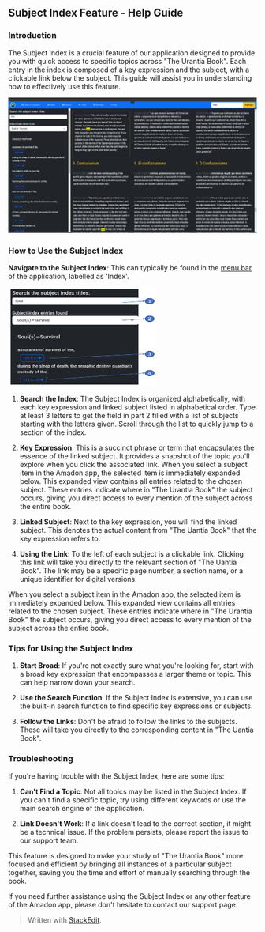 ## Subject Index Feature - Help Guide

### Introduction

The Subject Index is a crucial feature of our application designed to provide you with quick access to specific topics across "The Urantia Book". Each entry in the index is composed of a key expression and the subject, with a clickable link below the subject. This guide will assist you in understanding how to effectively use this feature.

![The subjec index](images/Index.png)

### How to Use the Subject Index

**Navigate to the Subject Index**: This can typically be found in the [menu bar](menubar.md) of the application, labelled as 'Index'.

<img src="images/Index01.png" alt="Index contents" width="300" height="200" />

  
1.  **Search the Index**: The Subject Index is organized alphabetically, with each key expression and linked subject listed in alphabetical order. Type at least 3 letters to get the field in part 2 filled with a list of subjects starting with the letters given. Scroll through the list to quickly jump to a section of the index.
    
2.  **Key Expression**: This is a succinct phrase or term that encapsulates the essence of the linked subject. It provides a snapshot of the topic you'll explore when you click the associated link. When you select a subject item in the Amadon app, the selected item is immediately expanded below. This expanded view contains all entries related to the chosen subject. These entries indicate where in "The Urantia Book" the subject occurs, giving you direct access to every mention of the subject across the entire book.
    
3.  **Linked Subject**: Next to the key expression, you will find the linked subject. This denotes the actual content from "The Uantia Book" that the key expression refers to.
    
4.  **Using the Link**: To the left of each subject is a clickable link. Clicking this link will take you directly to the relevant section of "The Uantia Book". The link may be a specific page number, a section name, or a unique identifier for digital versions.

When you select a subject item in the Amadon app, the selected item is immediately expanded below. This expanded view contains all entries related to the chosen subject. These entries indicate where in "The Urantia Book" the subject occurs, giving you direct access to every mention of the subject across the entire book.



    

### Tips for Using the Subject Index

1.  **Start Broad**: If you're not exactly sure what you're looking for, start with a broad key expression that encompasses a larger theme or topic. This can help narrow down your search.
    
2.  **Use the Search Function**: If the Subject Index is extensive, you can use the built-in search function to find specific key expressions or subjects.
    
3.  **Follow the Links**: Don't be afraid to follow the links to the subjects. These will take you directly to the corresponding content in "The Uantia Book".
    

### Troubleshooting

If you're having trouble with the Subject Index, here are some tips:

1.  **Can't Find a Topic**: Not all topics may be listed in the Subject Index. If you can't find a specific topic, try using different keywords or use the main search engine of the application.
    
2.  **Link Doesn't Work**: If a link doesn't lead to the correct section, it might be a technical issue. If the problem persists, please report the issue to our support team.
    
This feature is designed to make your study of "The Urantia Book" more focused and efficient by bringing all instances of a particular subject together, saving you the time and effort of manually searching through the book.

If you need further assistance using the Subject Index or any other feature of the Amadon app, please don't hesitate to contact our support page.

> Written with [StackEdit](https://stackedit.io/).
<!--stackedit_data:
eyJoaXN0b3J5IjpbLTE5MTkzMjU3MSwxNTY0NTI3MzQwLDUxNT
UwNzY5NSwtMTk4NTMxOTc0LDEwNDUzNjc2MzJdfQ==
-->